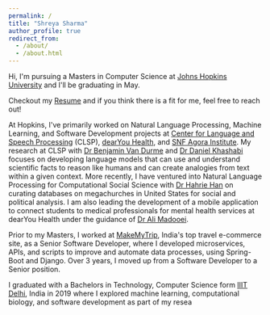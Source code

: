 ```yaml
---
permalink: /
title: "Shreya Sharma"
author_profile: true
redirect_from: 
  - /about/
  - /about.html
---
```

Hi, I'm pursuing a Masters in Computer Science at [Johns Hopkins University](https://www.cs.jhu.edu/) and I'll be graduating in May.

Checkout my [Resume]({{site.url}}/files/Shreya_Sharma_Resume_Full.pdf) and if you think there is a fit for me, feel free to reach out!

At Hopkins, I've primarily worked on Natural Language Processing, Machine Learning, and Software Development projects at [Center for Language and Speech Processing](https://www.clsp.jhu.edu/) (CLSP), [dearYou Health](https://www.dearyouhealth.org/tech-board), and [SNF Agora Institute](https://snfagora.jhu.edu/). My research at CLSP with [Dr Benjamin Van Durme](https://www.cs.jhu.edu/~vandurme/) and [Dr Daniel Khashabi](https://danielkhashabi.com/) focuses on developing language models that can use and understand scientific facts to reason like humans and can create analogies from text within a given context. More recently, I have ventured into Natural Language Processing for Computational Social Science with [Dr Hahrie Han](https://www.hahriehan.com/) on curating databases on megachurches in United States for social and political analysis. I am also leading the development of a mobile application to connect students to medical professionals for mental health services at dearYou Health under the guidance of [Dr Ali Madooei](https://www.linkedin.com/in/alimadooei/).

Prior to my Masters, I worked at [MakeMyTrip](https://www.makemytrip.com/about-us.html), India's top travel e-commerce site, as a Senior Software Developer, where I developed microservices, APIs, and scripts to improve and automate data processes, using Spring-Boot and Django. Over 3 years, I moved up from a Software Developer to a Senior position.

I graduated with a Bachelors in Technology, Computer Science form [IIIT Delhi](https://www.iiitd.ac.in/), India in 2019 where I explored machine learning, computational biology, and software development as part of my resea